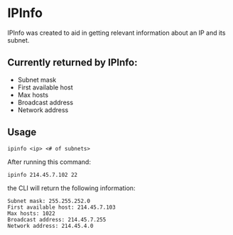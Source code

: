 # IPInfo
IPInfo was created to aid in getting relevant information about an IP and its subnet. 

## Currently returned by IPInfo:
- Subnet mask
- First available host
- Max hosts
- Broadcast address
- Network address

## Usage
`ipinfo <ip> <# of subnets>`

After running this command:

`ipinfo 214.45.7.102 22`

the CLI will return the following information:
```
Subnet mask: 255.255.252.0
First available host: 214.45.7.103
Max hosts: 1022
Broadcast address: 214.45.7.255
Network address: 214.45.4.0
```